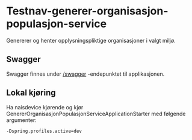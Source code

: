 # Testnav-generer-organisasjon-populasjon-service

Genererer og henter opplysningspliktige organisasjoner i valgt miljø.

## Swagger

Swagger finnes under [/swagger](https://testnav-generer-organisasjon-populasjon-service.intern.dev.nav.no/swagger)
-endepunktet til applikasjonen.

## Lokal kjøring

Ha naisdevice kjørende og kjør GenererOrganisasjonPopulasjonServiceApplicationStarter med følgende argumenter:
```
-Dspring.profiles.active=dev
```
